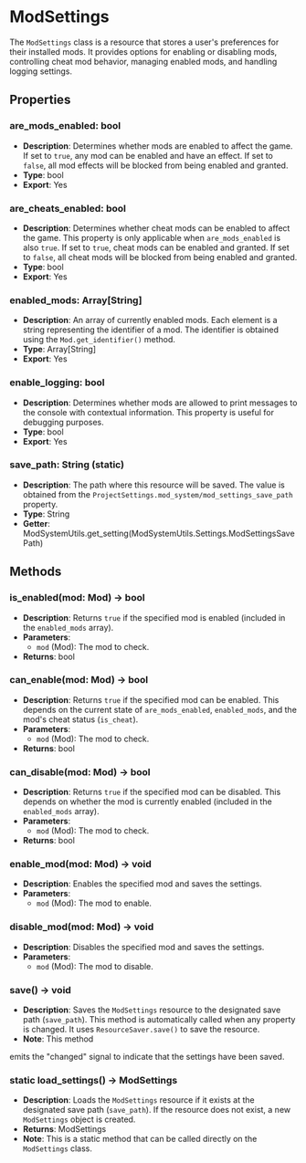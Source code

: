 # ModSettings

The `ModSettings` class is a resource that stores a user's preferences for their installed mods. It provides options for enabling or disabling mods, controlling cheat mod behavior, managing enabled mods, and handling logging settings.

## Properties

### are_mods_enabled: bool

- **Description**: Determines whether mods are enabled to affect the game. If set to `true`, any mod can be enabled and have an effect. If set to `false`, all mod effects will be blocked from being enabled and granted.
- **Type**: bool
- **Export**: Yes

### are_cheats_enabled: bool

- **Description**: Determines whether cheat mods can be enabled to affect the game. This property is only applicable when `are_mods_enabled` is also `true`. If set to `true`, cheat mods can be enabled and granted. If set to `false`, all cheat mods will be blocked from being enabled and granted.
- **Type**: bool
- **Export**: Yes

### enabled_mods: Array[String]

- **Description**: An array of currently enabled mods. Each element is a string representing the identifier of a mod. The identifier is obtained using the `Mod.get_identifier()` method.
- **Type**: Array[String]
- **Export**: Yes

### enable_logging: bool

- **Description**: Determines whether mods are allowed to print messages to the console with contextual information. This property is useful for debugging purposes.
- **Type**: bool
- **Export**: Yes

### save_path: String (static)

- **Description**: The path where this resource will be saved. The value is obtained from the `ProjectSettings.mod_system/mod_settings_save_path` property.
- **Type**: String
- **Getter**: ModSystemUtils.get_setting(ModSystemUtils.Settings.ModSettingsSavePath)

## Methods

### is_enabled(mod: Mod) -> bool

- **Description**: Returns `true` if the specified mod is enabled (included in the `enabled_mods` array).
- **Parameters**:
  - `mod` (Mod): The mod to check.
- **Returns**: bool

### can_enable(mod: Mod) -> bool

- **Description**: Returns `true` if the specified mod can be enabled. This depends on the current state of `are_mods_enabled`, `enabled_mods`, and the mod's cheat status (`is_cheat`).
- **Parameters**:
  - `mod` (Mod): The mod to check.
- **Returns**: bool

### can_disable(mod: Mod) -> bool

- **Description**: Returns `true` if the specified mod can be disabled. This depends on whether the mod is currently enabled (included in the `enabled_mods` array).
- **Parameters**:
  - `mod` (Mod): The mod to check.
- **Returns**: bool

### enable_mod(mod: Mod) -> void

- **Description**: Enables the specified mod and saves the settings.
- **Parameters**:
  - `mod` (Mod): The mod to enable.

### disable_mod(mod: Mod) -> void

- **Description**: Disables the specified mod and saves the settings.
- **Parameters**:
  - `mod` (Mod): The mod to disable.

### save() -> void

- **Description**: Saves the `ModSettings` resource to the designated save path (`save_path`). This method is automatically called when any property is changed. It uses `ResourceSaver.save()` to save the resource.
- **Note**: This method

 emits the "changed" signal to indicate that the settings have been saved.

### static load_settings() -> ModSettings

- **Description**: Loads the `ModSettings` resource if it exists at the designated save path (`save_path`). If the resource does not exist, a new `ModSettings` object is created.
- **Returns**: ModSettings
- **Note**: This is a static method that can be called directly on the `ModSettings` class.